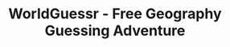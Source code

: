 ---
slug: worldguessr
title: WorldGuessr - Free Geography Guessing Adventure
description: Experience WorldGuessr, a free alternative to Geoguessr that challenges your geography skills through immersive Street View exploration. Analyze environmental clues, explore random global locations, and test your world knowledge in this engaging quiz game.
icon: /images/hot_game/worldguessr.png
url: https://www.crazygames.com/embed/worldguessr
previewImage: /images/hot_game/worldguessr.png
type: puzzle
videoUrls:
  - https://www.youtube.com/embed/m-tlc2gyxUI
  - https://www.youtube.com/embed/m_4rXWWSaw0

whyPlay:
  title: "Why Play WorldGuessr?"
  items:
    - "Free Geography Learning: WorldGuessr offers a completely free alternative to expensive geography games, making world exploration accessible to everyone without any subscription costs"
    - "Immersive Street View Experience: Dive into real Google Maps locations with WorldGuessr, where every round drops you into authentic street views from around the globe"
    - "Enhance Your Global Knowledge: WorldGuessr transforms learning into an adventure, helping you develop a deeper understanding of different cultures, architectural styles, and geographical features"
    - "Community-Driven Content: Access hundreds of community-created maps in WorldGuessr, offering diverse themes and regions that keep the gameplay fresh and exciting"
    - "Flexible Gameplay Options: Whether you prefer solo exploration or competitive multiplayer modes, WorldGuessr accommodates your preferred play style"
    - "Helpful Learning Tools: WorldGuessr's hint system provides gentle guidance without spoiling the challenge, perfect for both beginners and experienced players"

features:
  title: "Key Features of WorldGuessr"
  image: "/images/hot_game/worldguessr.png"
  items:
    - "Extensive Map Library: WorldGuessr features hundreds of community-created maps covering diverse regions, from bustling cities to remote wilderness areas"
    - "Intelligent Hint System: When you're stuck, WorldGuessr provides continent-level hints to guide your exploration without revealing the exact location"
    - "Multiplayer Competitions: Challenge friends or compete with players worldwide in WorldGuessr's engaging multiplayer modes"
    - "Unlimited Gameplay: Enjoy endless rounds of WorldGuessr with no restrictions, allowing you to practice and improve your geography skills at your own pace"

characteristics:
  title: "Game Characteristics"
  image: "/images/hot_game/worldguessr.png"
  items:
    - "Educational Value: WorldGuessr combines entertainment with learning, making geography education engaging and interactive"
    - "Accessible Design: Simple mouse controls make WorldGuessr easy to play for users of all ages and technical skill levels"
    - "Cultural Exploration: Discover diverse cultures and architectural styles through WorldGuessr's global location database"
    - "Progressive Learning: WorldGuessr's feedback system helps you improve your geographical knowledge with each round"

info: "Welcome to WorldGuessr, the ultimate free geography guessing game that transforms global exploration into an exciting adventure. In WorldGuessr, players are dropped into random locations around the world using Google Maps Street View, where they must analyze environmental clues to determine their exact whereabouts. From examining street signs and architectural styles to identifying cultural markers and geographical features, every detail becomes a valuable clue in WorldGuessr's immersive gameplay. Whether you're navigating the winding roads of rural areas or exploring bustling urban landscapes, WorldGuessr offers an authentic way to test and expand your geographical knowledge. With its extensive library of community-created maps and helpful hint system, WorldGuessr provides the perfect platform for both casual exploration and competitive geography challenges."

howToPlayIntro: "Ready to become a global detective? This guide will walk you through everything you need to know about WorldGuessr. From basic navigation to advanced clue analysis, we'll help you master the art of geographical deduction and become a WorldGuessr expert."

howToPlaySteps:
  - title: "Start Your Exploration"
    description: "Each round of WorldGuessr begins by placing you in a random global location. Use your mouse to navigate and explore your surroundings, looking for any clues that might reveal your location."
  - title: "Gather Environmental Clues"
    description: "In WorldGuessr, pay attention to street signs, architectural styles, vegetation, road markings, and any text or language visible in your surroundings. These details are crucial for making an accurate guess."
  - title: "Use the Hint System"
    description: "If you're completely stumped in WorldGuessr, use the hint feature to learn which continent you're on. This provides just enough guidance to continue your investigation without spoiling the challenge."
  - title: "Make Your Guess and Learn"
    description: "Once you've analyzed all available clues in WorldGuessr, place your guess on the map. The game will show you how close you were to the actual location, helping you improve your skills for future rounds."

faq:
  title: "Frequently Asked Questions about WorldGuessr"
  items:
    - question: "Is WorldGuessr completely free to play?"
      answer: "Yes, WorldGuessr is completely free to play at CrazyGames. There are no subscription fees or hidden costs - you can enjoy unlimited rounds without any payment required."
    - question: "How do I find my location in WorldGuessr?"
      answer: "In WorldGuessr, the key is to explore your surroundings thoroughly. Look for cultural clues like language on signs, architectural styles, vegetation types, and geographical features that can help narrow down your location."
    - question: "Can I play WorldGuessr with friends?"
      answer: "Absolutely! WorldGuessr offers multiplayer modes where you can compete with friends or other players worldwide, making it a great social geography learning experience."
    - question: "What makes WorldGuessr different from other geography games?"
      answer: "WorldGuessr stands out as a free alternative that uses real Google Maps Street View, offers community-created content, and provides helpful hints without spoiling the challenge, making it accessible to everyone."
    - question: "Are there different difficulty levels in WorldGuessr?"
      answer: "WorldGuessr offers various community-created maps with different themes and regions, allowing you to choose challenges that match your skill level and interests."
    - question: "Still Have Questions?"
      answer: "If you have more questions about WorldGuessr, feel free to explore the game's community features or reach out to our support team. The WorldGuessr community is always happy to help new players discover the world through geography!"
--- 